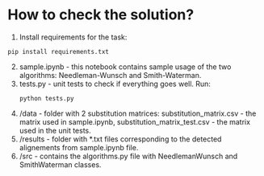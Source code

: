 # How to check the solution?
1. Install requirements for the task:
  ```
  pip install requirements.txt
  ```
2. sample.ipynb - this notebook contains sample usage of the two algorithms: Needleman-Wunsch and Smith-Waterman.
3. tests.py - unit tests to check if everything goes well. Run:
   ```
   python tests.py
   ```
4. /data - folder with 2 substitution matrices: substitution_matrix.csv - the matrix used in sample.ipynb, substitution_matrix_test.csv - the matrix used in the unit tests.
5. /results - folder with *.txt files corresponding to the detected alignements from sample.ipynb file.
6. /src - contains the algorithms.py file with NeedlemanWunsch and SmithWaterman classes.
